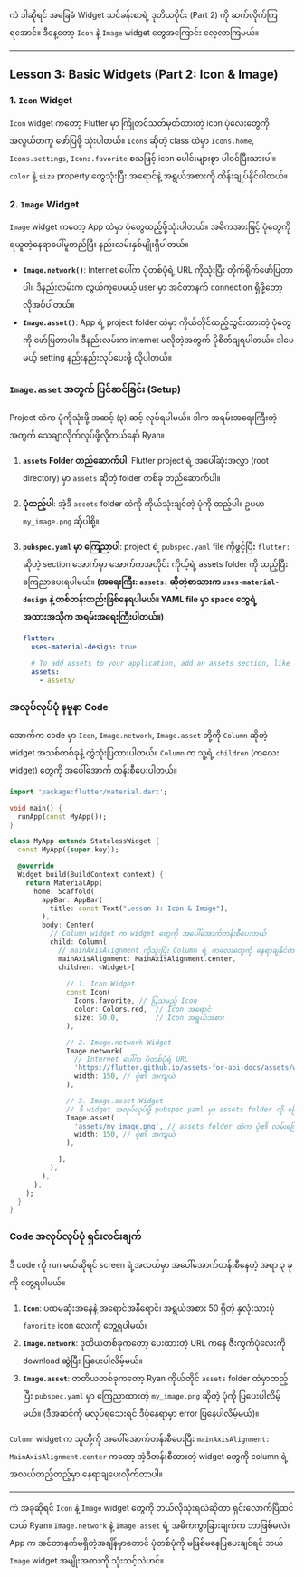 ကဲ ဒါဆိုရင် အခြေခံ Widget သင်ခန်းစာရဲ့ ဒုတိယပိုင်း (Part 2) ကို ဆက်လိုက်ကြရအောင်။ ဒီနေ့တော့ `Icon` နဲ့ `Image` widget တွေအကြောင်း လေ့လာကြမယ်။

***

## Lesson 3: Basic Widgets (Part 2: Icon & Image)

### 1. `Icon` Widget

`Icon` widget ကတော့ Flutter မှာ ကြိုတင်သတ်မှတ်ထားတဲ့ icon ပုံလေးတွေကို အလွယ်တကူ ဖော်ပြဖို့ သုံးပါတယ်။ `Icons` ဆိုတဲ့ class ထဲမှာ `Icons.home`, `Icons.settings`, `Icons.favorite` စသဖြင့် icon ပေါင်းများစွာ ပါဝင်ပြီးသားပါ။ `color` နဲ့ `size` property တွေသုံးပြီး အရောင်နဲ့ အရွယ်အစားကို ထိန်းချုပ်နိုင်ပါတယ်။

### 2. `Image` Widget

`Image` widget ကတော့ App ထဲမှာ ပုံတွေထည့်ဖို့သုံးပါတယ်။ အဓိကအားဖြင့် ပုံတွေကို ရယူတဲ့နေရာပေါ်မူတည်ပြီး နည်းလမ်းနှစ်မျိုးရှိပါတယ်။

* **`Image.network()`**: Internet ပေါ်က ပုံတစ်ပုံရဲ့ URL ကိုသုံးပြီး တိုက်ရိုက်ဖော်ပြတာပါ။ ဒီနည်းလမ်းက လွယ်ကူပေမယ့် user မှာ အင်တာနက် connection ရှိဖို့တော့ လိုအပ်ပါတယ်။
* **`Image.asset()`**: App ရဲ့ project folder ထဲမှာ ကိုယ်တိုင်ထည့်သွင်းထားတဲ့ ပုံတွေကို ဖော်ပြတာပါ။ ဒီနည်းလမ်းက internet မလိုတဲ့အတွက် ပိုစိတ်ချရပါတယ်။ ဒါပေမယ့် setting နည်းနည်းလုပ်ပေးဖို့ လိုပါတယ်။

### `Image.asset` အတွက် ပြင်ဆင်ခြင်း (Setup)

Project ထဲက ပုံကိုသုံးဖို့ အဆင့် (၃) ဆင့် လုပ်ရပါမယ်။ ဒါက အရမ်းအရေးကြီးတဲ့အတွက် သေချာလိုက်လုပ်ဖို့လိုတယ်နော် Ryan။

1.  **`assets` Folder တည်ဆောက်ပါ**: Flutter project ရဲ့ အပေါ်ဆုံးအလွှာ (root directory) မှာ `assets` ဆိုတဲ့ folder တစ်ခု တည်ဆောက်ပါ။
2.  **ပုံထည့်ပါ**: အဲ့ဒီ `assets` folder ထဲကို ကိုယ်သုံးချင်တဲ့ ပုံကို ထည့်ပါ။ ဥပမာ `my_image.png` ဆိုပါစို့။
3.  **`pubspec.yaml` မှာ ကြေညာပါ**: project ရဲ့ `pubspec.yaml` file ကိုဖွင့်ပြီး `flutter:` ဆိုတဲ့ section အောက်မှာ အောက်ကအတိုင်း ကိုယ့်ရဲ့ assets folder ကို ထည့်ပြီး ကြေညာပေးရပါမယ်။ **(အရေးကြီး: `assets:` ဆိုတဲ့စာသားက `uses-material-design` နဲ့ တစ်တန်းတည်းဖြစ်နေရပါမယ်။ YAML file မှာ space တွေရဲ့ အထားအသိုက အရမ်းအရေးကြီးပါတယ်။)**

    ```yaml
    flutter:
      uses-material-design: true
    
      # To add assets to your application, add an assets section, like this:
      assets:
        - assets/
    ```

### အလုပ်လုပ်ပုံ နမူနာ Code

အောက်က code မှာ `Icon`, `Image.network`, `Image.asset` တို့ကို `Column` ဆိုတဲ့ widget အသစ်တစ်ခုနဲ့ တွဲသုံးပြထားပါတယ်။ `Column` က သူ့ရဲ့ `children` (ကလေး widget) တွေကို အပေါ်အောက် တန်းစီပေးပါတယ်။

```dart
import 'package:flutter/material.dart';

void main() {
  runApp(const MyApp());
}

class MyApp extends StatelessWidget {
  const MyApp({super.key});

  @override
  Widget build(BuildContext context) {
    return MaterialApp(
      home: Scaffold(
        appBar: AppBar(
          title: const Text("Lesson 3: Icon & Image"),
        ),
        body: Center(
          // Column widget က widget တွေကို အပေါ်အောက်တန်းစီပေးတယ်
          child: Column(
            // mainAxisAlignment ကိုသုံးပြီး Column ရဲ့ ကလေးတွေကို နေရာချနိုင်တယ်
            mainAxisAlignment: MainAxisAlignment.center,
            children: <Widget>[
              
              // 1. Icon Widget
              const Icon(
                Icons.favorite, // ပြသမည့် Icon
                color: Colors.red,  // Icon အရောင်
                size: 50.0,         // Icon အရွယ်အစား
              ),

              // 2. Image.network Widget
              Image.network(
                // Internet ပေါ်က ပုံတစ်ပုံရဲ့ URL
                'https://flutter.github.io/assets-for-api-docs/assets/widgets/owl.jpg',
                width: 150, // ပုံ၏ အကျယ်
              ),

              // 3. Image.asset Widget
              // ဒီ widget အလုပ်လုပ်ဖို့ pubspec.yaml မှာ assets folder ကို ကြေညာထားဖို့လိုပါတယ်
              Image.asset(
                'assets/my_image.png', // assets folder ထဲက ပုံ၏ လမ်းကြောင်း
                width: 150, // ပုံ၏ အကျယ်
              ),

            ],
          ),
        ),
      ),
    );
  }
}
```

### Code အလုပ်လုပ်ပုံ ရှင်းလင်းချက်

ဒီ code ကို run မယ်ဆိုရင် screen ရဲ့အလယ်မှာ အပေါ်အောက်တန်းစီနေတဲ့ အရာ ၃ ခုကို တွေ့ရပါမယ်။

1.  **`Icon`**: ပထမဆုံးအနေနဲ့ အရောင်အနီရောင်၊ အရွယ်အစား 50 ရှိတဲ့ နှလုံးသားပုံ `favorite` icon လေးကို တွေ့ရပါမယ်။
2.  **`Image.network`**: ဒုတိယတစ်ခုကတော့ ပေးထားတဲ့ URL ကနေ ဇီးကွက်ပုံလေးကို download ဆွဲပြီး ပြပေးပါလိမ့်မယ်။
3.  **`Image.asset`**: တတိယတစ်ခုကတော့ Ryan ကိုယ်တိုင် `assets` folder ထဲမှာထည့်ပြီး `pubspec.yaml` မှာ ကြေညာထားတဲ့ `my_image.png` ဆိုတဲ့ ပုံကို ပြပေးပါလိမ့်မယ်။ (ဒီအဆင့်ကို မလုပ်ရသေးရင် ဒီပုံနေရာမှာ error ပြနေပါလိမ့်မယ်)။

`Column` widget က သူတို့ကို အပေါ်အောက်တန်းစီပေးပြီး `mainAxisAlignment: MainAxisAlignment.center` ကတော့ အဲ့ဒီတန်းစီထားတဲ့ widget တွေကို column ရဲ့ အလယ်တည့်တည့်မှာ နေရာချပေးလိုက်တာပါ။

***

ကဲ အခုဆိုရင် `Icon` နဲ့ `Image` widget တွေကို ဘယ်လိုသုံးရလဲဆိုတာ ရှင်းလောက်ပြီထင်တယ် Ryan။ `Image.network` နဲ့ `Image.asset` ရဲ့ အဓိကကွာခြားချက်က ဘာဖြစ်မလဲ။ App က အင်တာနက်မရှိတဲ့အချိန်မှာတောင် ပုံတစ်ပုံကို မဖြစ်မနေပြပေးချင်ရင် ဘယ် `Image` widget အမျိုးအစားကို သုံးသင့်လဲဟင်။
